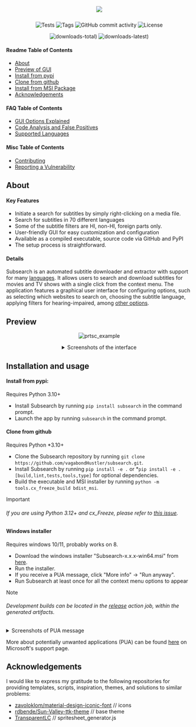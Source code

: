 <h1 align="center"><img src="https://raw.githubusercontent.com/vagabondHustler/SubSearch/main/assets/subsearch_v2.png"/></h1>

<div align="center">

![Tests](https://img.shields.io/github/actions/workflow/status/vagabondhustler/subsearch/ci.yml?style=flat-square&labelColor=1e1e2e&label=ci)
![Tags](https://img.shields.io/github/v/tag/vagabondhustler/subsearch?style=flat-square&labelColor=1e1e2e)
![GitHub commit activity](https://img.shields.io/github/commit-activity/m/vagabondhustler/subsearch?&style=flat-square&labelColor=1e1e2e)
![License](https://img.shields.io/github/license/vagabondhustler/SUbSearch?&style=flat-square&labelColor=1e1e2e)

![downloads-total)](https://img.shields.io/github/downloads/vagabondhustler/subsearch/total?style=flat-square&label=downloads%40total&labelColor=%231e1e2e)
![downloads-latest)](https://img.shields.io/github/downloads/vagabondhustler/subsearch/latest/total?style=flat-square&label=downloads%40latest&labelColor=%231e1e2e)

</div>

#### Readme Table of Contents

- [About](#about)
- [Preview of GUI](#preview)
- [Install from pypi](#pypi)
- [Clone from github](#clone)
- [Install from MSI Package](#msi)
- [Acknowledgements](#thanks)

#### FAQ Table of Contents

- [GUI Options Explained](https://github.com/vagabondHustler/subsearch/discussions/556)
- [Code Analysis and False Positives](https://github.com/vagabondHustler/subsearch/discussions/557)
- [Supported Languages](https://github.com/vagabondHustler/subsearch/discussions/558)

#### Misc Table of Contents

- [Contributing](https://github.com/vagabondHustler/SubSearch/blob/main/.github/CONTRIBUTING.md)
- [Reporting a Vulnerability](https://github.com/vagabondHustler/SubSearch/blob/main/.github/SECURITY.md)

## About <a name = "about"></a>

#### Key Features
  
- Initiate a search for subtitles by simply right-clicking on a media file.
- Search for subtitles in 70 different languages
- Some of the subtitle filters are HI, non-HI, foreign parts only.
- User-friendly GUI for easy customization and configuration
- Available as a compiled executable, source code via GitHub and PyPI
- The setup process is straightforward.

#### Details

Subsearch is an automated subtitle downloader and extractor with support for many [languages](https://github.com/vagabondHustler/subsearch/discussions/558). It allows users to search and download subtitles for movies and TV shows with a single click from the context menu. The application features a graphical user interface for configuring options, such as selecting which websites to search on, choosing the subtitle language, applying filters for hearing-impaired, among [other options](https://github.com/vagabondHustler/subsearch/discussions/556).

## Preview <a name = "preview"></a>

<div align="center">

![prtsc_example](https://raw.githubusercontent.com/vagabondHustler/SubSearch/main/assets/example.gif)

<details>
<summary>Screenshots of the interface</summary>

![prtsc_language](https://github.com/vagabondHustler/subsearch/blob/main/assets/language_options.png?raw=true)

![prtsc_search](https://github.com/vagabondHustler/subsearch/blob/main/assets/search_filters.png?raw=true)

![prtsc_settings](https://github.com/vagabondHustler/subsearch/blob/main/assets/subsearch_options.png?raw=true)

![prtsc_download](https://github.com/vagabondHustler/subsearch/blob/main/assets/download_manager.png?raw=true)

</details>

</div>

## Installation and usage <a name = "getting_started_src"></a>

#### Install from pypi: <a name = "pypi"></a>

Requires Python 3.10+

- Install Subsearch by running `pip install subsearch` in the command prompt.
- Launch the app by running `subsearch` in the command prompt.

#### Clone from github <a name = "clone"></a>

Requires Python *3.10+

- Clone the Subsearch repository by running `git clone https://github.com/vagabondHustler/subsearch.git`.
- Install Subsearch by running `pip install -e .` or *`pip install -e .[build,lint,tests,tools,type]` for optional dependencies.
- Build the executable and MSI installer by running `python -m tools.cx_freeze_build bdist_msi`.

> [!IMPORTANT]  
> ###### If you are using Python 3.12+ and cx_Freeze, please refer to [this issue](https://github.com/marcelotduarte/cx_Freeze/issues/2153).

#### Windows installer <a name = "msi"></a>

Requires windows 10/11, probably works on 8.

- Download the windows installer "Subsearch-x.x.x-win64.msi" from [here](https://github.com/vagabondHustler/subsearch/releases).
- Run the installer.
- If you receive a PUA message, click "More info" → "Run anyway".
- Run Subsearch at least once for all the context menu options to appear

> [!NOTE]  
> ###### Development builds can be located in the [release](https://github.com/vagabondHustler/subsearch/actions/workflows/release.yml) action job, within the generated artifacts.

<details>
<summary>Screenshots of PUA message<a name = "pua"></a></summary>

![prtsc_moreinfo](https://raw.githubusercontent.com/vagabondHustler/SubSearch/main/assets/moreinfo.png)

![prtsc_runanyway](https://raw.githubusercontent.com/vagabondHustler/SubSearch/main/assets/runanyway.png)

---

</details>

More about potentially unwanted applications (PUA) can be found [here](https://support.microsoft.com/en-us/windows/protect-your-pc-from-potentially-unwanted-applications-c7668a25-174e-3b78-0191-faf0607f7a6e) on Microsoft's support page.

## Acknowledgements<a name = "thanks"></a>

I would like to express my gratitude to the following repositories for providing templates, scripts, inspiration, themes, and solutions to similar problems:

- [zavoloklom/material-design-iconic-font](https://github.com/zavoloklom/material-design-iconic-font) // icons
- [rdbende/Sun-Valley-ttk-theme](https://github.com/rdbende/Sun-Valley-ttk-theme) // base theme
- [TransparentLC](https://github.com/TransparentLC) // spritesheet_generator.js
